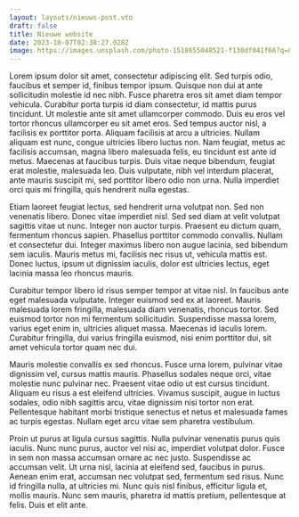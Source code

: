 ```yaml
---
layout: layouts/nieuws-post.vto
draft: false
title: Nieuwe website
date: 2023-10-07T02:38:27.028Z
image: https://images.unsplash.com/photo-1518655048521-f130df041f66?q=80&w=1470&auto=format&fit=crop&ixlib=rb-4.0.3&ixid=M3wxMjA3fDB8MHxwaG90by1wYWdlfHx8fGVufDB8fHx8fA%3D%3D
---
```

Lorem ipsum dolor sit amet, consectetur adipiscing elit. Sed turpis odio, faucibus et semper id, finibus tempor ipsum. Quisque non dui at ante sollicitudin molestie id nec nibh. Fusce pharetra eros sit amet diam tempor vehicula. Curabitur porta turpis id diam consectetur, id mattis purus tincidunt. Ut molestie ante sit amet ullamcorper commodo. Duis eu eros vel tortor rhoncus ullamcorper eu sit amet eros. Sed tempus auctor nisl, a facilisis ex porttitor porta. Aliquam facilisis at arcu a ultricies. Nullam aliquam est nunc, congue ultricies libero luctus non. Nam feugiat, metus ac facilisis accumsan, magna libero malesuada felis, eu tincidunt est ante id metus. Maecenas at faucibus turpis. Duis vitae neque bibendum, feugiat erat molestie, malesuada leo. Duis vulputate, nibh vel interdum placerat, ante mauris suscipit mi, sed porttitor libero odio non urna. Nulla imperdiet orci quis mi fringilla, quis hendrerit nulla egestas.

Etiam laoreet feugiat lectus, sed hendrerit urna volutpat non. Sed non venenatis libero. Donec vitae imperdiet nisl. Sed sed diam at velit volutpat sagittis vitae ut nunc. Integer non auctor turpis. Praesent eu dictum quam, fermentum rhoncus sapien. Phasellus porttitor commodo convallis. Nullam et consectetur dui. Integer maximus libero non augue lacinia, sed bibendum sem iaculis. Mauris metus mi, facilisis nec risus ut, vehicula mattis est. Donec luctus, ipsum ut dignissim iaculis, dolor est ultricies lectus, eget lacinia massa leo rhoncus mauris.

Curabitur tempor libero id risus semper tempor at vitae nisl. In faucibus ante eget malesuada vulputate. Integer euismod sed ex at laoreet. Mauris malesuada lorem fringilla, malesuada diam venenatis, rhoncus tortor. Sed euismod tortor non mi fermentum sollicitudin. Suspendisse massa lorem, varius eget enim in, ultricies aliquet massa. Maecenas id iaculis lorem. Curabitur fringilla, dui varius fringilla euismod, nisi enim porttitor dui, sit amet vehicula tortor quam nec dui.

Mauris molestie convallis ex sed rhoncus. Fusce urna lorem, pulvinar vitae dignissim vel, cursus mattis mauris. Phasellus sodales neque orci, vitae molestie nunc pulvinar nec. Praesent vitae odio ut est cursus tincidunt. Aliquam eu risus a est eleifend ultricies. Vivamus suscipit, augue in luctus sodales, odio nibh sagittis arcu, vitae dignissim nisi tortor non erat. Pellentesque habitant morbi tristique senectus et netus et malesuada fames ac turpis egestas. Nullam eget arcu vitae sem pharetra vestibulum.

Proin ut purus at ligula cursus sagittis. Nulla pulvinar venenatis purus quis iaculis. Nunc nunc purus, auctor vel nisi ac, imperdiet volutpat dolor. Fusce in sem non massa accumsan ornare ac nec justo. Suspendisse ac accumsan velit. Ut urna nisl, lacinia at eleifend sed, faucibus in purus. Aenean enim erat, accumsan nec volutpat sed, fermentum sed risus. Nunc id fringilla nulla, at ultricies mi. Nunc quis nisl finibus, efficitur ligula et, mollis mauris. Nunc sem mauris, pharetra id mattis pretium, pellentesque at felis. Duis et elit ante.
